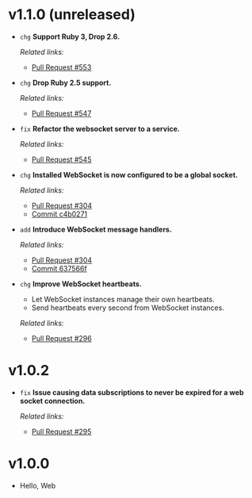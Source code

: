 # v1.1.0 (unreleased)

  * `chg` **Support Ruby 3, Drop 2.6.**

    *Related links:*
    - [Pull Request #553][pr-553]

  * `chg` **Drop Ruby 2.5 support.**

    *Related links:*
    - [Pull Request #547][pr-547]

  * `fix` **Refactor the websocket server to a service.**

    *Related links:*
    - [Pull Request #545][pr-545]

  * `chg` **Installed WebSocket is now configured to be a global socket.**

    *Related links:*
    - [Pull Request #304][pr-304]
    - [Commit c4b0271][c4b0271]

  * `add` **Introduce WebSocket message handlers.**

    *Related links:*
    - [Pull Request #304][pr-304]
    - [Commit 637566f][637566f]

  * `chg` **Improve WebSocket heartbeats.**
    - Let WebSocket instances manage their own heartbeats.
    - Send heartbeats every second from WebSocket instances.

    *Related links:*
    - [Pull Request #296][pr-296]

[pr-553]: https://github.com/pakyow/pakyow/pull/553
[pr-547]: https://github.com/pakyow/pakyow/pull/547
[pr-545]: https://github.com/pakyow/pakyow/pull/545
[pr-304]: https://github.com/pakyow/pakyow/pull/304
[pr-296]: https://github.com/pakyow/pakyow/pull/296
[c4b0271]: https://github.com/pakyow/pakyow/commit/c4b02716363a098a2367a255b04edf0dfe1fb6f5
[637566f]: https://github.com/pakyow/pakyow/commit/637566f207e6ddda1689412ef29303ffe2767f9f

# v1.0.2

  * `fix` **Issue causing data subscriptions to never be expired for a web socket connection.**

    *Related links:*
    - [Pull Request #295][pr-295]

[pr-295]: https://github.com/pakyow/pakyow/pull/295

# v1.0.0

  * Hello, Web
